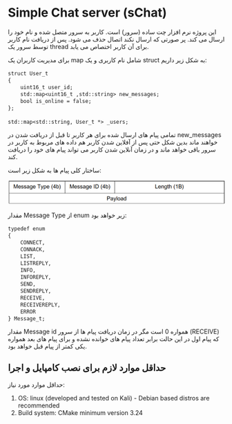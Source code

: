 # Simple Chat server (sChat)

این پروژه نرم افزار چت ساده (سرور) است. کاربر به سرور متصل شده و نام خود را ارسال می کند. پر صورتی که ارسال نکند اتصال حذف می شود. پس از دریافت نام کاربر توسط سرور یک thread برای آن کاربر اختصاص می یابد.

برای مدیریت کاربران یک map شامل نام کاربری و یک struct به شکل زیر داریم:

```
struct User_t
{
    uint16_t user_id;
    std::map<uint16_t ,std::string> new_messages;
    bool is_online = false;
};

std::map<std::string, User_t *> _users;
```

تمامی پیام های ارسال شده برای هر کاربر تا قبل از دریافت شدن در new_messages خواهند ماند بدین شکل حتی پس از آفلاین شدن کاربر هم داده های مربوط به کاربر در سرور باقی خواهد ماند و در زمان آنلاین شدن کاربر می تواند پیام های خود را دریافت کند.

ساختار کلی پیام ها به شکل زیر است:

![Message Structure](Docx/Message.png)

مقدار Message Type از enum زیر خواهد بود:

```
typedef enum
{
    CONNECT,
    CONNACK,
    LIST,
    LISTREPLY,
    INFO,
    INFOREPLY,
    SEND,
    SENDREPLY,
    RECEIVE,
    RECEIVEREPLY,
    ERROR
} Message_t;
```

مقدار Message id همواره 0 است مگر در زمان دریافت پیام ها از سرور (RECEIVE) که پیام اول در این حالت برابر تعداد پیام های خوانده نشده و برای پیام های بعد همواره یکی کمتر از پیام قبل خواهد بود.

## حداقل موارد لازم برای نصب کامپایل و اجرا

حداقل موارد مورد نیاز:

1. OS: linux (developed and tested on Kali) - Debian based distros are recommended
2. Build system: CMake minimum version 3.24 
